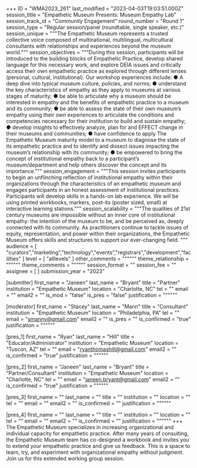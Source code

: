 +++
ID = "WMA2023_261"
last_modified = "2023-04-03T19:03:51.000Z"
session_title = "Empathetic Museum Presents: Museum Empathy Lab"
session_track_id = "Community Engagement"
round_number = "Round 1"
session_type = "Regular session/panel (roundtable, single speaker, etc.)"
session_unique = """The Empathetic Museum represents a trusted collective voice
composed of multinational, multilingual, multicultural consultants with
relationships and experiences beyond the museum world."""
session_objectives = """During this session, participants will be introduced to the building
blocks of Empathetic Practice, develop shared language for this
necessary work, and explore DEIA issues and critically access their own
empathetic practice as explored through different lenses (personal,
cultural, institutional).
Our workshop experiences include:
● A deep dive into typical museum culture, policies, and norms;
● understand the key characteristics of empathy as they apply
to museums at various stages of maturity;
● be able to articulate why a museum should be interested in
empathy and the benefits of empathetic practice to a
museum and its community;
● be able to assess the state of their own museum’s empathy
using their own experiences to articulate the conditions and
competencies necessary for their institution to build and
sustain empathy;
● develop insights to effectively analyze, plan for and EFFECT
change in their museums and communities;
● have confidence to apply The Empathetic Museum maturity
model to a museum to diagnose the state of its empathetic
practice and to identify and dissect issues impacting the
museum’s relationship with its community;
● be empowered to bring the concept of institutional empathy
back to a participant’s museum/department and help others
discover the concept and its importance."""
session_engagement = """This session invites participants to begin an unflinching reflection of
institutional empathy within their organizations through the
characteristics of an empathetic museum and engages participants in
an honest assessment of institutional practices. Participants will
develop skills in a hands-on lab experience. We will be using printed
workbooks, markers, post-its (poster sized, small) at interactive
learning stations."""
session_scalability = """The qualities of 21st century museums are impossible without
an inner core of institutional empathy: the intention of the
museum to be, and be perceived as, deeply connected with its
community. As practitioners continue to tackle issues of equity,
representation, and power within their organizations, the Empathetic Museum offers skills and structures to support our ever-changing field.
"""
audience = [ "curators","marketing","technology","events","registrars","development","facilities" ]
level = [ "alllevels" ]
other_comments = """"""
theme_relationship = """"""
theme_comments = """"""
session_format = ""
session_fee = ""
assignee = [  ]
submission_year = "2023"

[submitter]
first_name = "Janeen"
last_name = "Bryant"
title = "Partner"
institution = "Empathetic Museum"
location = "Charlotte, NC"
tel = ""
email = ""
email2 = ""
is_mod = "false"
is_pres = "false"
justification = """"""

[moderator]
first_name = "Stacey"
last_name = "Mann"
title = "Consultant"
institution = "Empathetic Museum"
location = "Philadelphia, PA"
tel = ""
email = "smanny@gmail.com"
email2 = ""
is_pres = ""
is_confirmed = "true"
justification = """"""

[pres_1]
first_name = "Ryan"
last_name = "Hill"
title = "Educator/Administrator"
institution = "Empathetic Museum"
location = "Tuscon, AZ"
tel = ""
email = "ryanthomashill@gmail.com"
email2 = ""
is_confirmed = "true"
justification = """"""

[pres_2]
first_name = "Janeen"
last_name = "Bryant"
title = "Partner/Consultant"
institution = "Empathetic Museum"
location = "Charlotte, NC"
tel = ""
email = "janeen.bryant@gmail.com"
email2 = ""
is_confirmed = "true"
justification = """"""

[pres_3]
first_name = ""
last_name = ""
title = ""
institution = ""
location = ""
tel = ""
email = ""
email2 = ""
is_confirmed = ""
justification = """"""

[pres_4]
first_name = ""
last_name = ""
title = ""
institution = ""
location = ""
tel = ""
email = ""
email2 = ""
is_confirmed = ""
justification = """"""
+++
The Empathetic Museum specializes in increasing organizational and
individual capacity for empathetic practice. After many years of
consulting, the Empathetic Museum team has co-designed a workbook
and invites you to extend your empathetic practice and give us
feedback. This is a space to learn, try, and experiment with
organizational empathy without judgment. Join us for this extended
working group session.

